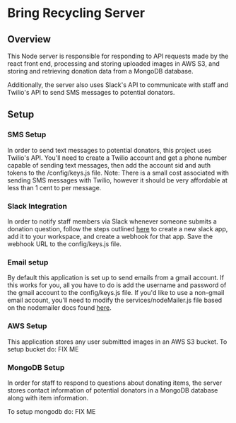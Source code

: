 # Bring Recycling Server
## Overview
This Node server is responsible for responding to API requests made by the react front end, processing and storing uploaded images in AWS S3, and storing and retrieving donation data from a MongoDB database.

Additionally, the server also uses Slack's API to communicate with staff and Twilio's API to send SMS messages to potential donators.

## Setup

### SMS Setup

In order to send text messages to potential donators, this project uses Twilio's API. You'll need to create a Twilio account and get a phone number capable of sending text messages, then add the account sid and auth tokens to the /config/keys.js file.
Note: There is a small cost associated with sending SMS messages with Twilio, however it should be very affordable at less than 1 cent to per message.

### Slack Integration

In order to notify staff members via Slack whenever someone submits a donation question, follow the steps outlined [here](https://api.slack.com/messaging/webhooks) to create a new slack app, add it to your workspace, and create a webhook for that app. Save the webhook URL to the config/keys.js file.

### Email setup

By default this application is set up to send emails from a gmail account. If this works for you, all you have to do is add the username and password of the gmail account to the config/keys.js file. If you'd like to use a non-gmail email account, you'll need to modify the services/nodeMailer.js file based on the nodemailer docs found [here](https://nodemailer.com/about/).

### AWS Setup 

This application stores any user submitted images in an AWS S3 bucket. To setup bucket do: FIX ME

### MongoDB Setup

In order for staff to respond to questions about donating items, the server stores contact information of potential donators in a MongoDB database along with item information.

To setup mongodb do: FIX ME
